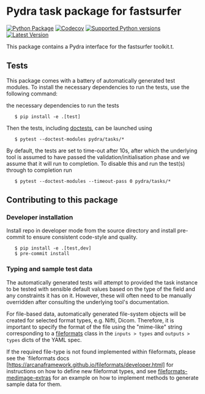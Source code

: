 # Pydra task package for fastsurfer

[![Python Package](https://github.com/nipype/pydra-fastsurfer/actions/workflows/pythonpackage.yaml/badge.svg)](https://github.com/nipype/pydra-fastsurfer/actions/workflows/pythonpackage.yaml)
[![Codecov](https://codecov.io/gh/nipype/pydra-fastsurfer/branch/main/graph/badge.svg?token=UIS0OGPST7)](https://codecov.io/gh/nipype/pydra-fastsurfer)
[![Supported Python versions](https://img.shields.io/pypi/pyversions/pydra-fastsurfer.svg)](https://pypi.python.org/pypi/pydra-fastsurfer/)
[![Latest Version](https://img.shields.io/pypi/v/pydra-fastsurfer.svg)](https://pypi.python.org/pypi/pydra-fastsurfer/)

This package contains a Pydra interface for the fastsurfer toolkit.t.


## Tests

This package comes with a battery of automatically generated test modules. To install the necessary dependencies to run the tests, use the following command:

the necessary dependencies to run the tests

```
   $ pip install -e .[test]
```

Then the tests, including [doctests](https://docs.python.org/3/library/doctest.html), can be launched using

```
   $ pytest --doctest-modules pydra/tasks/*
```


By default, the tests are set to time-out after 10s, after which the underlying tool is
assumed to have passed the validation/initialisation phase and we assume that it will
run to completion. To disable this and run the test(s) through to completion run

```
   $ pytest --doctest-modules --timeout-pass 0 pydra/tasks/*
```


## Contributing to this package

### Developer installation

Install repo in developer mode from the source directory and install pre-commit to
ensure consistent code-style and quality.

```
   $ pip install -e .[test,dev]
   $ pre-commit install
```


### Typing and sample test data

The automatically generated tests will attempt to provided the task instance to be tested
with sensible default values based on the type of the field and any constraints it has
on it. However, these will often need to be manually overridden after consulting the
underlying tool's documentation.

For file-based data, automatically generated file-system objects will be created for
selected format types, e.g. Nifti, Dicom. Therefore, it is important to specify the
format of the file using the "mime-like" string corresponding to a
[fileformats](https://github.com/ArcanaFramework/fileformats) class
in the ``inputs > types`` and ``outputs > types`` dicts of the YAML spec.

If the required file-type is not found implemented within fileformats, please see the `fileformats
docs [https://arcanaframework.github.io/fileformats/developer.html] for instructions on how to define
new fileformat types, and see 
[fileformats-medimage-extras](https://github.com/ArcanaFramework/fileformats-medimage-extras/blob/6c2dabe91e95687eebc2639bb6f034cf9595ecfc/fileformats/extras/medimage/nifti.py#L30-L48)
for an example on how to implement methods to generate sample data for them.
